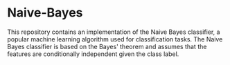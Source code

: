 # Naive-Bayes
This repository contains an implementation of the Naive Bayes classifier, a popular machine learning algorithm used for classification tasks. The Naive Bayes classifier is based on the Bayes' theorem and assumes that the features are conditionally independent given the class label.

